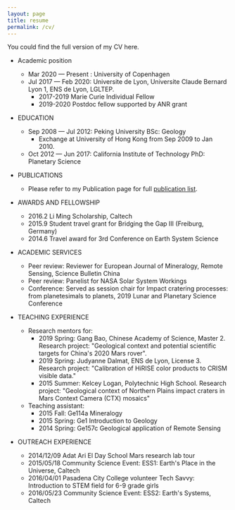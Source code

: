 ```yaml
---
layout: page
title: resume
permalink: /cv/
---
```


You could find the full version of my CV here.

- Academic position
   - Mar 2020 — Present : University of Copenhagen
   - Jul 2017 — Feb 2020: Universite de Lyon, Universite Claude Bernard Lyon 1, ENS de Lyon, LGLTEP.
      - 2017-2019 Marie Curie Individual Fellow
      - 2019-2020 Postdoc fellow supported by ANR grant


- EDUCATION
   - Sep 2008 — Jul 2012: Peking University BSc: Geology
      - Exchange at University of Hong Kong from Sep 2009 to Jan 2010.
   - Oct 2012 — Jun 2017: California Institute of Technology PhD: Planetary Science



- PUBLICATIONS
  - Please refer to my Publication page for full [publication list](./pub.md).


- AWARDS AND FELLOWSHIP
  - 2016.2 Li Ming Scholarship, Caltech
  - 2015.9 Student travel grant for Bridging the Gap III (Freiburg, Germany)
  - 2014.6 Travel award for 3rd Conference on Earth System Science


- ACADEMIC SERVICES
  - Peer review: Reviewer for European Journal of Mineralogy, Remote Sensing, Science Bulletin China
  - Peer review: Panelist for NASA Solar System Workings 
  - Conference: Served as session chair for Impact cratering processes: from planetesimals to planets, 2019 Lunar and Planetary Science Conference


- TEACHING EXPERIENCE
  - Research mentors for:
      - 2019 Spring: Gang Bao, Chinese Academy of Science, Master 2. Research project: "Geological context and potential scientific targets for China's 2020 Mars rover".
      - 2019 Spring: Judyanne Dalmat, ENS de Lyon, License 3. Research project: "Calibration of HiRISE color products to CRISM visible data."
      - 2015 Summer: Kelcey Logan, Polytechnic High School. Research project: "Geological context of Northern Plains impact craters in Mars Context Camera (CTX) mosaics"
  - Teaching assistant:
      - 2015 Fall: Ge114a Mineralogy
      - 2015 Spring: Ge1 Introduction to Geology
      - 2014 Spring: Ge157c Geological application of Remote Sensing


- OUTREACH EXPERIENCE
   - 2014/12/09 Adat Ari El Day School Mars research lab tour
   - 2015/05/18 Community Science Event: ESS1: Earth's Place in the Universe, Caltech
   - 2016/04/01 Pasadena City College volunteer Tech Savvy: Introduction to STEM field for 6-9 grade girls
   - 2016/05/23 Community Science Event: ESS2: Earth's Systems, Caltech
